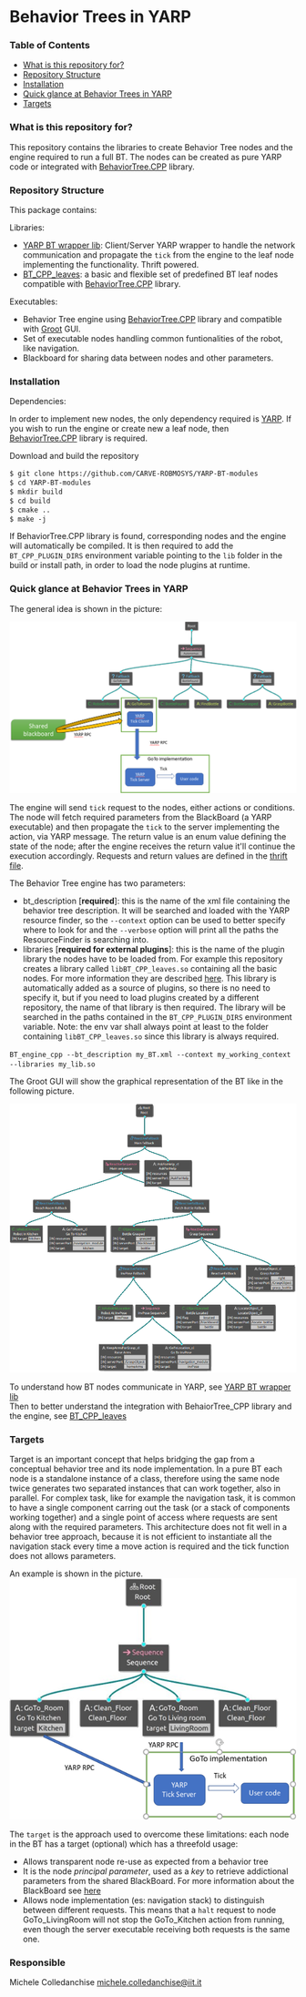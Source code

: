 # Behavior Trees in YARP #

### Table of Contents

  * [What is this repository for?](#what-is-this-repository-for)
  * [Repository Structure](#repository-structure)
  * [Installation](#installation)
  * [Quick glance at Behavior Trees in YARP](#quick-glance-at-behavior-trees-in-yarp)
  * [Targets](#targets)
  
  
### What is this repository for?
This repository contains the libraries to create Behavior Tree nodes and the engine required to run a full BT.
The nodes can be created as pure YARP code or integrated with [BehaviorTree.CPP](https://github.com/BehaviorTree/BehaviorTree.CPP) library.


### Repository Structure ###
This package contains:

Libraries:
- [YARP BT wrapper lib](libs/BT_wrappers): Client/Server YARP wrapper to handle the network communication and propagate the `tick` from the engine to the leaf node implementing the functionality. Thrift powered.
- [BT_CPP_leaves](libs/BT_CPP_leaves): a basic and flexible set of predefined BT leaf nodes compatible with [BehaviorTree.CPP](https://github.com/BehaviorTree/BehaviorTree.CPP) library.

Executables:
- Behavior Tree engine using [BehaviorTree.CPP](https://github.com/BehaviorTree/BehaviorTree.CPP) library and compatible with [Groot](https://github.com/BehaviorTree/Groot) GUI.
- Set of executable nodes handling common funtionalities of the robot, like navigation.
- Blackboard for sharing data between nodes and other parameters.

### Installation ###

Dependencies:

In order to implement new nodes, the only dependency required is [YARP](https://github.com/robotology/YARP).
If you wish to run the engine or create new a leaf node, then [BehaviorTree.CPP](https://github.com/BehaviorTree/BehaviorTree.CPP) library is required.

Download and build the repository 

```console
$ git clone https://github.com/CARVE-ROBMOSYS/YARP-BT-modules
$ cd YARP-BT-modules
$ mkdir build
$ cd build
$ cmake ..
$ make -j
```

If BehaviorTree.CPP library is found, corresponding nodes and the engine will automatically be compiled.
It is then required to add the `BT_CPP_PLUGIN_DIRS` environment variable pointing to the `lib` folder in the build or install path, in order to load the node plugins at runtime.


### Quick glance at Behavior Trees in YARP

The general idea is shown in the picture:

![](doc/BT_CPP_integration.png)

The engine will send `tick` request to the nodes, either actions or conditions. The node will fetch required parameters from the BlackBoard (a YARP executable) and then propagate the `tick` to the server implementing the action, via YARP message. The return value is an enum value defining the state of the node; after the engine receives the return value it'll continue the execution accordingly. Requests and return values are defined in the [thrift file](libs/BT_wrappers/thrift/BT_wrappers.thrift).

The Behavior Tree engine has two parameters:

- bt_description [**required**]: this is the name of the xml file containing the behavior tree description. It will be searched and loaded with the YARP resource finder, so the `--context` option can be used to better specify where to look for and the `--verbose` option will print all the paths the ResourceFinder is searching into.
- libraries [**required for external plugins**]: this is the name of the plugin library the nodes have to be loaded from.
For example this repository creates a library called `libBT_CPP_leaves.so` containing all the basic nodes. For more information they are described [here](https://github.com/barbalberto/YARP-BT-modules/tree/refactorPostCarve/libs/BT_CPP_leaves). This library is automatically added as a source of plugins, so there is no need to specify it, but 
if you need to load plugins created by a different repository, the name of that library is then required. The library 
will be searched in the paths contained in the `BT_CPP_PLUGIN_DIRS` environment variable. Note: the env var shall always point at least to the folder containing `libBT_CPP_leaves.so` since this library is always required.

`BT_engine_cpp --bt_description my_BT.xml --context my_working_context --libraries my_lib.so`

The Groot GUI will show the graphical representation of the BT like in the following picture.

![](doc/BT_example.png)


To understand how BT nodes communicate in YARP, see [YARP BT wrapper lib](libs/BT_wrappers) <br>
Then to better understand the integration with BehaiorTree_CPP library and the engine, see [BT_CPP_leaves](libs/BT_CPP_leaves)

### Targets

Target is an important concept that helps bridging the gap from a conceptual behavior tree and its node implementation.
In a pure BT each node is a standalone instance of a class, therefore using the same node twice generates two separated instances that can work together, also in parallel. For complex task, like for example the navigation task, it is common to have a single component carring out the task (or a stack of components working together) and a single point of access where requests are sent along with the required parameters. This architecture does not fit well in a behavior tree approach, because it is not efficient to instantiate all the navigation stack every time a move action is required and the tick function does not allows parameters.

An example is shown in the picture.
![](doc/Go_to_example.png)


The `target` is the approach used to overcome these limitations: each node in the BT has a target (optional) which has a threefold usage:
  - Allows transparent node re-use as expected from a behavior tree
  - It is the node *principal parameter*, used as a *key* to retrieve addictional parameters from the shared BlackBoard. For more information about the BlackBoard see [here](libs/BT_wrappers/BlackBoard)
  - Allows node implementation (es: navigation stack) to distinguish between different requests. This means that 
  a `halt` request to node GoTo_LivingRoom will not stop the GoTo_Kitchen action from running, even though the server executable receiving both requests is the same one.

### Responsible ###

Michele Colledanchise michele.colledanchise@iit.it
